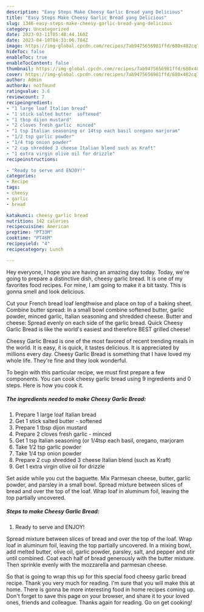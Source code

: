 ```yaml
---
description: "Easy Steps Make Cheesy Garlic Bread yang Delicious"
title: "Easy Steps Make Cheesy Garlic Bread yang Delicious"
slug: 1346-easy-steps-make-cheesy-garlic-bread-yang-delicious
category: Uncategorized
date: 2023-03-11T05:48:44.160Z
date: 2023-04-10T04:33:06.784Z
image: https://img-global.cpcdn.com/recipes/7ab9475656981ffd/680x482cq70/cheesy-garlic-bread-recipe-main-photo.jpg
hideToc: false
enableToc: true
enableTocContent: false
thumbnail: https://img-global.cpcdn.com/recipes/7ab9475656981ffd/680x482cq70/cheesy-garlic-bread-recipe-main-photo.jpg
cover: https://img-global.cpcdn.com/recipes/7ab9475656981ffd/680x482cq70/cheesy-garlic-bread-recipe-main-photo.jpg
author: Admin
authorAv: notfound
ratingvalue: 3.6
reviewcount: 7
recipeingredient:
- "1 large loaf Italian bread"
- "1 stick salted butter  softened"
- "1 tbsp dijon mustard"
- "2 cloves fresh garlic  minced"
- "1 tsp Italian seasoning or 14tsp each basil oregano marjoram"
- "1/2 tsp garlic powder"
- "1/4 tsp onion powder"
- "2 cup shredded 3 cheese Italian blend such as Kraft"
- "1 extra virgin olive oil for drizzle"
recipeinstructions:

- "Ready to serve and ENJOY!"
categories:
- Recipe
tags:
- cheesy
- garlic
- bread

katakunci: cheesy garlic bread 
nutrition: 142 calories
recipecuisine: American
preptime: "PT33M"
cooktime: "PT46M"
recipeyield: "4"
recipecategory: Lunch

---
```



Hey everyone, I hope you are having an amazing day today. Today, we're going to prepare a distinctive dish, cheesy garlic bread. It is one of my favorites food recipes. For mine, I am going to make it a bit tasty. This is gonna smell and look delicious.

Cut your French bread loaf lengthwise and place on top of a baking sheet. Combine butter spread: In a small bowl combine softened butter, garlic powder, minced garlic, Italian seasoning and shredded cheese. Butter and cheese: Spread evenly on each side of the garlic bread. Quick Cheesy Garlic Bread is like the world&#39;s easiest and therefore BEST grilled cheese!

Cheesy Garlic Bread is one of the most favored of recent trending meals in the world. It is easy, it is quick, it tastes delicious. It is appreciated by millions every day. Cheesy Garlic Bread is something that I have loved my whole life. They're fine and they look wonderful.


To begin with this particular recipe, we must first prepare a few components. You can cook cheesy garlic bread using 9 ingredients and 0 steps. Here is how you cook it.

<!--inarticleads1-->

##### The ingredients needed to make Cheesy Garlic Bread:

1. Prepare 1 large loaf Italian bread
1. Get 1 stick salted butter - softened
1. Prepare 1 tbsp dijon mustard
1. Prepare 2 cloves fresh garlic - minced
1. Get 1 tsp Italian seasoning (or 1/4tsp each basil, oregano, marjoram
1. Take 1/2 tsp garlic powder
1. Take 1/4 tsp onion powder
1. Prepare 2 cup shredded 3 cheese Italian blend (such as Kraft)
1. Get 1 extra virgin olive oil for drizzle


Set aside while you cut the baguette. Mix Parmesan cheese, butter, garlic powder, and parsley in a small bowl. Spread mixture between slices of bread and over the top of the loaf. Wrap loaf in aluminum foil, leaving the top partially uncovered. 

<!--inarticleads2-->

##### Steps to make Cheesy Garlic Bread:


1. Ready to serve and ENJOY!

Spread mixture between slices of bread and over the top of the loaf. Wrap loaf in aluminum foil, leaving the top partially uncovered. In a mixing bowl, add melted butter, olive oil, garlic powder, parsley, salt, and pepper and stir until combined. Coat each half of bread generously with the butter mixture. Then sprinkle evenly with the mozzarella and parmesan cheese. 

So that is going to wrap this up for this special food cheesy garlic bread recipe. Thank you very much for reading. I'm sure that you will make this at home. There is gonna be more interesting food in home recipes coming up. Don't forget to save this page on your browser, and share it to your loved ones, friends and colleague. Thanks again for reading. Go on get cooking!
